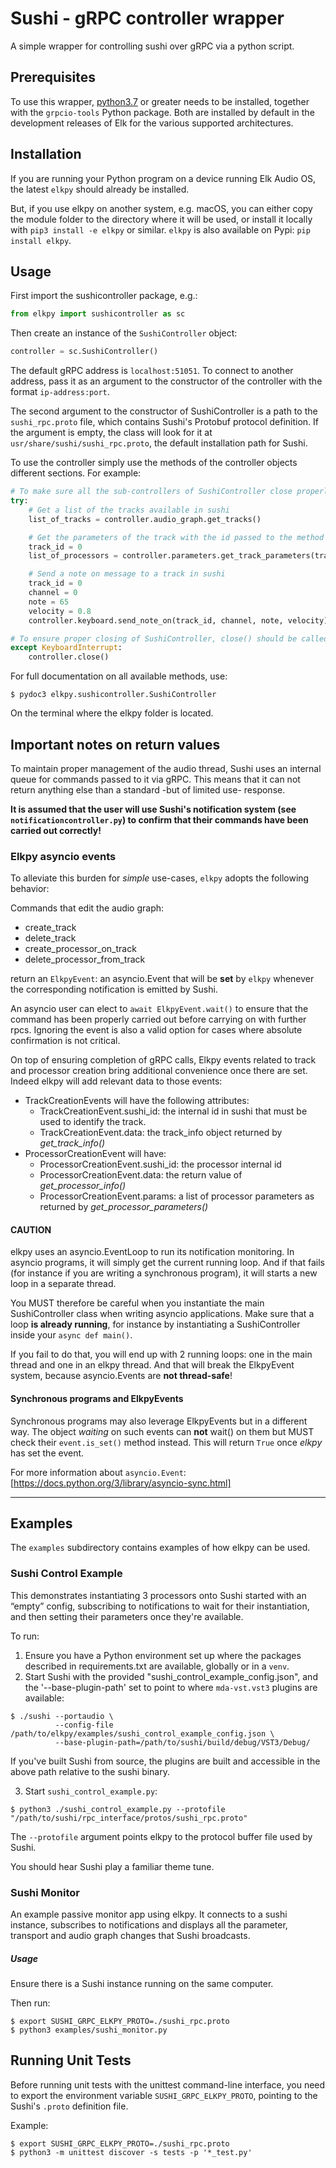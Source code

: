 # Sushi - gRPC controller wrapper

A simple wrapper for controlling sushi over gRPC via a python script.

## Prerequisites

To use this wrapper, [python3.7](https://www.python.org/downloads/) or greater needs to be installed, together with the `grpcio-tools` Python package. Both are installed by default in the development releases of Elk for the various supported architectures.

## Installation

If you are running your Python program on a device running Elk Audio OS, the latest `elkpy` should already be installed.

But, if you use elkpy on another system, e.g. macOS, you can either copy the module folder to the directory where it will be used, or install it locally with `pip3 install -e elkpy` or similar.
`elkpy` is also available on Pypi: `pip install elkpy`.

## Usage

First import the sushicontroller package, e.g.:

```python
from elkpy import sushicontroller as sc
```

Then create an instance of the `SushiController` object:

```python
controller = sc.SushiController()
```

The default gRPC address is `localhost:51051`.
To connect to another address, pass it as an argument to the constructor of the controller with the format `ip-address:port`.

The second argument to the constructor of SushiController is a path to the `sushi_rpc.proto` file, which contains Sushi's Protobuf protocol definition.
If the argument is empty, the class will look for it at `usr/share/sushi/sushi_rpc.proto`, the default installation path for Sushi.

To use the controller simply use the methods of the controller objects different sections. For example:

```python
# To make sure all the sub-controllers of SushiController close properly, you can wrap them in a try except block:
try:
    # Get a list of the tracks available in sushi
    list_of_tracks = controller.audio_graph.get_tracks()

    # Get the parameters of the track with the id passed to the method
    track_id = 0
    list_of_processors = controller.parameters.get_track_parameters(track_id)

    # Send a note on message to a track in sushi
    track_id = 0
    channel = 0
    note = 65
    velocity = 0.8
    controller.keyboard.send_note_on(track_id, channel, note, velocity)

# To ensure proper closing of SushiController, close() should be called on your instance when you're done using it
except KeyboardInterrupt:
    controller.close()
```

For full documentation on all available methods, use:

```console
$ pydoc3 elkpy.sushicontroller.SushiController
```

On the terminal where the elkpy folder is located.

## Important notes on return values

To maintain proper management of the audio thread, Sushi uses an internal queue for commands passed to it via gRPC. This means that it can not return anything else than a standard -but of limited use- response.

**It is assumed that the user will use Sushi's notification system (see `notificationcontroller.py`) to confirm that their commands have been carried out correctly!**

### Elkpy asyncio events 

To alleviate this burden for _simple_ use-cases, `elkpy` adopts the following behavior:

Commands that edit the audio graph:

- create_track
- delete_track
- create_processor_on_track
- delete_processor_from_track

return an `ElkpyEvent`: an asyncio.Event that will be **set** by `elkpy` whenever the corresponding notification is emitted by Sushi.

An asyncio user can elect to `await ElkpyEvent.wait()` to ensure that the command has been properly carried out before carrying on
with further rpcs.
Ignoring the event is also a valid option for cases where absolute confirmation is not critical.

On top of ensuring completion of gRPC calls, Elkpy events related to track and processor creation bring additional convenience once there are set.
Indeed elkpy will add relevant data to those events:
* TrackCreationEvents will have the following attributes:
  * TrackCreationEvent.sushi_id: the internal id in sushi that must be used to identify the track.
  * TrackCreationEvent.data: the track_info object returned by *get_track_info()*
* ProcessorCreationEvent will have:
  * ProcessorCreationEvent.sushi_id: the processor internal id
  * ProcessorCreationEvent.data: the return value of *get_processor_info()*
  * ProcessorCreationEvent.params: a list of processor parameters as returned by *get_processor_parameters()*


#### CAUTION
elkpy uses an asyncio.EventLoop to run its notification monitoring. In asyncio programs, it will simply get the current running loop. And if that fails (for instance
if you are writing a synchronous program), it will starts a new loop in a separate thread.

You MUST therefore be careful when you instantiate the main SushiController class when writing asyncio applications. Make sure that a loop **is already running**, for instance by instantiating a SushiController inside your `async def main()`.

If you fail to do that, you will end up with 2 running loops: one in the main thread and one in an elkpy thread. And that will break the ElkpyEvent system, because asyncio.Events are **not thread-safe**!

#### Synchronous programs and ElkpyEvents
Synchronous programs may also leverage ElkpyEvents but in a different way. The object *waiting* on such events can **not** wait() on them but MUST check their `event.is_set()` method instead. This 
will return `True` once *elkpy* has set the event.

For more information about `asyncio.Event`: [https://docs.python.org/3/library/asyncio-sync.html]

---

## Examples

The `examples` subdirectory contains examples of how elkpy can be used.

### Sushi Control Example

This demonstrates instantiating 3 processors onto Sushi started with an “empty” config, subscribing to notifications to wait for their instantiation, and then setting their parameters once they're available.

To run:

1. Ensure you have a Python environment set up where the packages described in requirements.txt are available, globally or in a `venv`.
2. Start Sushi with the provided "sushi_control_example_config.json", and the '--base-plugin-path' set to point to where `mda-vst.vst3` plugins are available:

```commandline
$ ./sushi --portaudio \
          --config-file /path/to/elkpy/examples/sushi_control_example_config.json \
          --base-plugin-path=/path/to/sushi/build/debug/VST3/Debug/
```

If you've built Sushi from source, the plugins are built and accessible in the above path relative to the sushi binary.

3. Start `sushi_control_example.py`:

```commandline
$ python3 ./sushi_control_example.py --protofile "/path/to/sushi/rpc_interface/protos/sushi_rpc.proto"
```

The `--protofile` argument points elkpy to the protocol buffer file used by Sushi.

You should hear Sushi play a familiar theme tune.

### Sushi Monitor

An example passive monitor app using elkpy.
It connects to a sushi instance, subscribes to notifications and displays all the parameter, transport and audio graph changes that Sushi broadcasts.

##### Usage

Ensure there is a Sushi instance running on the same computer.

Then run:

```
$ export SUSHI_GRPC_ELKPY_PROTO=./sushi_rpc.proto
$ python3 examples/sushi_monitor.py
```

## Running Unit Tests

Before running unit tests with the unittest command-line interface, you need to export the environment variable `SUSHI_GRPC_ELKPY_PROTO`, pointing to the Sushi's `.proto` definition file.

Example:

```
$ export SUSHI_GRPC_ELKPY_PROTO=./sushi_rpc.proto
$ python3 -m unittest discover -s tests -p '*_test.py'
```
